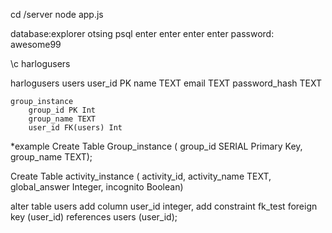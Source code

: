 cd /server
node app.js

database:explorer otsing psql
enter enter enter enter
password: awesome99

\c harlogusers


harlogusers
    users
        user_id PK
        name TEXT
        email TEXT
        password_hash TEXT
    
    group_instance
        group_id PK Int
        group_name TEXT
        user_id FK(users) Int

    

*example
Create Table Group_instance ( group_id SERIAL Primary Key, group_name TEXT);

Create Table activity_instance ( activity_id, activity_name TEXT, global_answer Integer, incognito Boolean)

alter table users add column user_id integer, add constraint fk_test foreign key (user_id) references users (user_id);